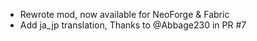 - Rewrote mod, now available for NeoForge & Fabric
- Add ja_jp translation, Thanks to @Abbage230 in PR #7